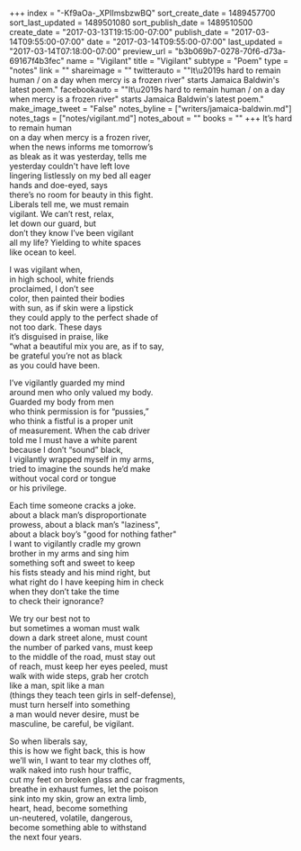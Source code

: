 +++
index = "-Kf9aOa-_XPIImsbzwBQ"
sort_create_date = 1489457700
sort_last_updated = 1489501080
sort_publish_date = 1489510500
create_date = "2017-03-13T19:15:00-07:00"
publish_date = "2017-03-14T09:55:00-07:00"
date = "2017-03-14T09:55:00-07:00"
last_updated = "2017-03-14T07:18:00-07:00"
preview_url = "b3b069b7-0278-70f6-d73a-69167f4b3fec"
name = "Vigilant"
title = "Vigilant"
subtype = "Poem"
type = "notes"
link = ""
shareimage = ""
twitterauto = "\"It\u2019s hard to remain human / on a day when mercy is a frozen river\" starts Jamaica Baldwin's latest poem."
facebookauto = "\"It\u2019s hard to remain human / on a day when mercy is a frozen river\" starts Jamaica Baldwin's latest poem."
make_image_tweet = "False"
notes_byline = ["writers/jamaica-baldwin.md"]
notes_tags = ["notes/vigilant.md"]
notes_about = ""
books = ""
+++
It’s hard to remain human<br>
on a day when mercy is a frozen river,<br>
when the news informs me tomorrow’s<br>
as bleak as it was yesterday, tells me<br>
yesterday couldn't have left love<br>
lingering listlessly on my bed all eager<br>
hands and doe-eyed, says<br>
there’s no room for beauty in this fight.<br>
Liberals tell me, we must remain<br>
vigilant. We can’t rest, relax,<br>
let down our guard, but<br>
don’t they know I’ve been vigilant<br>
all my life? Yielding to white spaces<br>
like ocean to keel.

I was vigilant when,<br>
in high school, white friends<br>
proclaimed, I don’t see<br>
color, then painted their bodies<br>
with sun, as if skin were a lipstick<br> 
they could apply to the perfect shade of<br> 
not too dark. These days<br>
it’s disguised in praise, like<br>
“what a beautiful mix you are, as if to say,<br>
be grateful you’re not as black<br>
as you could have been. 

I’ve vigilantly guarded my mind<br>
around men who only valued my body.<br> 
Guarded my body from men<br>
who think permission is for “pussies,”<br>
who think a fistful is a proper unit<br>
of measurement. When the cab driver<br>
told me I must have a white parent<br> 
because I don’t “sound” black,<br> 
I vigilantly wrapped myself in my arms,<br>
tried to imagine the sounds he’d make<br>
without vocal cord or tongue<br> 
or his privilege.

Each time someone cracks a joke.<br>
about a black man’s disproportionate<br> 
prowess, about a black man’s "laziness",<br> 
about a black boy’s "good for nothing father"<br>
I want to vigilantly cradle my grown<br> 
brother in my arms and sing him<br> 
something soft and sweet to keep<br> 
his fists steady and his mind right, but<br> 
what right do I have keeping him in check<br> 
when they don’t take the time<br>
to check their ignorance? 

We try our best not to<br>
but sometimes a woman must walk<br>
down a dark street alone, must count<br>
the number of parked vans, must keep<br> 
to the middle of the road, must stay out<br>
of reach, must keep her eyes peeled, must<br>
walk with wide steps, grab her crotch<br>
like a man, spit like a man<br> 
(things they teach teen girls in self-defense),<br> 
must turn herself into something<br> 
a man would never desire, must be<br> 
masculine, be careful, be vigilant. 

So when liberals say,<br>
this is how we fight back, this is how<br> 
we’ll win, I want to tear my clothes off,<br>
walk naked into rush hour traffic,<br> 
cut my feet on broken glass and car fragments,<br>
breathe in exhaust fumes, let the poison<br>
sink into my skin, grow an extra limb,<br> 
heart, head, become something<br> 
un-neutered, volatile, dangerous,<br>
become something able to withstand<br>
the next four years. 
